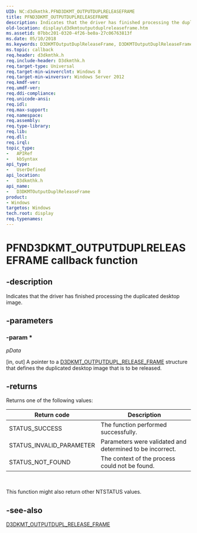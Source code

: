 ```yaml
---
UID: NC:d3dkmthk.PFND3DKMT_OUTPUTDUPLRELEASEFRAME
title: PFND3DKMT_OUTPUTDUPLRELEASEFRAME
description: Indicates that the driver has finished processing the duplicated desktop image.
old-location: display\d3dkmtoutputduplreleaseframe.htm
ms.assetid: 07bbc201-0320-4f26-be0a-27c06763813f
ms.date: 05/10/2018
ms.keywords: D3DKMTOutputDuplReleaseFrame, D3DKMTOutputDuplReleaseFrame callback function [Display Devices], PFND3DKMT_OUTPUTDUPLRELEASEFRAME, PFND3DKMT_OUTPUTDUPLRELEASEFRAME callback, d3dkmthk/D3DKMTOutputDuplReleaseFrame, display.d3dkmtoutputduplreleaseframe
ms.topic: callback
req.header: d3dkmthk.h
req.include-header: D3dkmthk.h
req.target-type: Universal
req.target-min-winverclnt: Windows 8
req.target-min-winversvr: Windows Server 2012
req.kmdf-ver: 
req.umdf-ver: 
req.ddi-compliance: 
req.unicode-ansi: 
req.idl: 
req.max-support: 
req.namespace: 
req.assembly: 
req.type-library: 
req.lib: 
req.dll: 
req.irql: 
topic_type:
-	APIRef
-	kbSyntax
api_type:
-	UserDefined
api_location:
-	D3dkmthk.h
api_name:
-	D3DKMTOutputDuplReleaseFrame
product:
- Windows
targetos: Windows
tech.root: display
req.typenames: 
---
```


# PFND3DKMT_OUTPUTDUPLRELEASEFRAME callback function

## -description

Indicates that the driver has finished processing the duplicated desktop image.

## -parameters

### -param *

*pData* 

[in, out] A pointer to a <a href="https://msdn.microsoft.com/library/windows/hardware/hh406533">D3DKMT_OUTPUTDUPL_RELEASE_FRAME</a> structure that defines the duplicated desktop image that is to be released.


## -returns

Returns one of the following values:

|Return code|Description|
|--- |--- |
|STATUS_SUCCESS|The function performed successfully.|
|STATUS_INVALID_PARAMETER|Parameters were validated and determined to be incorrect.|
|STATUS_NOT_FOUND|The context of the process could not be found.|
 

This function might also return other NTSTATUS values.




## -see-also




<a href="https://msdn.microsoft.com/library/windows/hardware/hh406533">D3DKMT_OUTPUTDUPL_RELEASE_FRAME</a>
 

 

